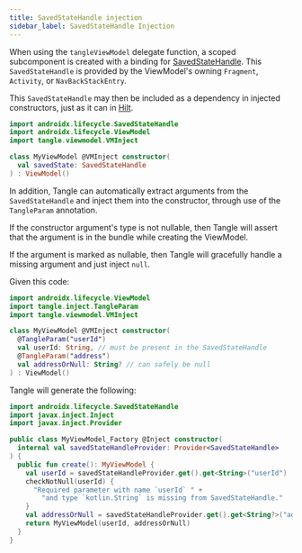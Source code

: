 ```yaml
---
title: SavedStateHandle injection
sidebar_label: SavedStateHandle Injection
---
```


When using the `tangleViewModel` delegate function, a scoped subcomponent is created
with a binding for [SavedStateHandle].  This `SavedStateHandle` is provided
by the ViewModel's owning `Fragment`, `Activity`, or `NavBackStackEntry`.

This `SavedStateHandle` may then be included as a dependency in injected constructors,
just as it can in [Hilt].

```kotlin
import androidx.lifecycle.SavedStateHandle
import androidx.lifecycle.ViewModel
import tangle.viewmodel.VMInject

class MyViewModel @VMInject constructor(
  val savedState: SavedStateHandle
) : ViewModel()
```

In addition, Tangle can automatically extract arguments from the `SavedStateHandle`
and inject them into the constructor, through use of the `TangleParam` annotation.

If the constructor argument's type is not nullable, then Tangle will assert that the argument is in
the bundle while creating the ViewModel.

If the argument is marked as nullable, then Tangle will gracefully handle a missing argument and
just inject `null`.

Given this code:

```kotlin
import androidx.lifecycle.ViewModel
import tangle.inject.TangleParam
import tangle.viewmodel.VMInject

class MyViewModel @VMInject constructor(
  @TangleParam("userId")
  val userId: String, // must be present in the SavedStateHandle
  @TangleParam("address")
  val addressOrNull: String? // can safely be null
) : ViewModel()
```

Tangle will generate the following:

```kotlin
import androidx.lifecycle.SavedStateHandle
import javax.inject.Inject
import javax.inject.Provider

public class MyViewModel_Factory @Inject constructor(
  internal val savedStateHandleProvider: Provider<SavedStateHandle>
) {
  public fun create(): MyViewModel {
    val userId = savedStateHandleProvider.get().get<String>("userId")
    checkNotNull(userId) {
      "Required parameter with name `userId` " +
        "and type `kotlin.String` is missing from SavedStateHandle."
    }
    val addressOrNull = savedStateHandleProvider.get().get<String?>("address")
    return MyViewModel(userId, addressOrNull)
  }
}
```

[Anvil]: https://github.com/square/anvil

[Dagger]: https://dagger.dev

[Hilt]: https://dagger.dev/hilt/view-model.html

[SavedStateHandle]: https://developer.android.com/topic/libraries/architecture/viewmodel-savedstate
